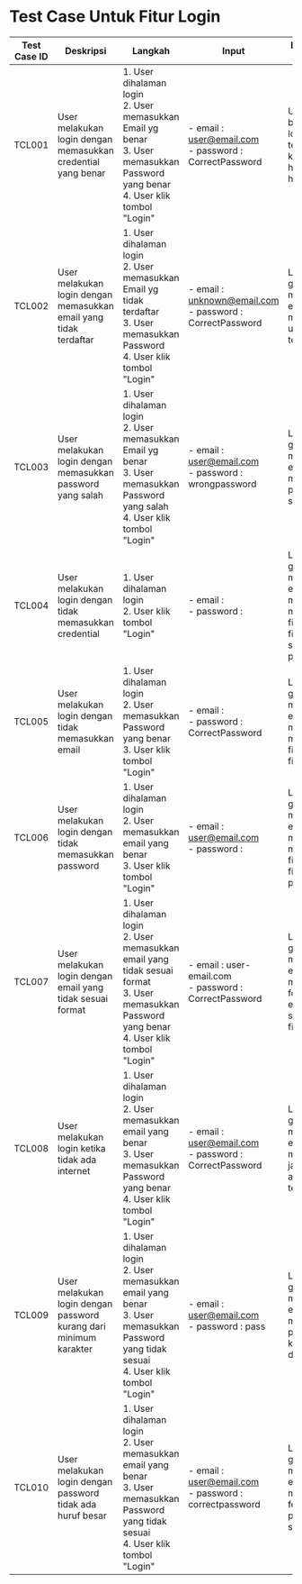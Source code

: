 # Test Case Untuk Fitur Login

| Test Case ID | Deskripsi | Langkah | Input | Expected Result |
| ------------ | --------- | ------- | ----- | --------------- |
| TCL001 | User melakukan login dengan memasukkan credential yang benar | 1. User dihalaman login <br> 2. User memasukkan Email yg benar <br> 3. User memasukkan Password yang benar <br> 4. User klik tombol "Login" | - email : user@email.com <br> - password : CorrectPassword | User berhasil login dan ternavigasi ke halaman home |
| TCL002 | User melakukan login dengan memasukkan email yang tidak terdaftar | 1. User dihalaman login <br> 2. User memasukkan Email yg tidak terdaftar <br> 3. User memasukkan Password <br> 4. User klik tombol "Login" | - email : unknown@email.com <br> - password : CorrectPassword | Login gagal dan muncul error message user tidak terdaftar |
| TCL003 | User melakukan login dengan memasukkan password yang salah | 1. User dihalaman login <br> 2. User memasukkan Email yg benar <br> 3. User memasukkan Password yang salah <br> 4. User klik tombol "Login" | - email : user@email.com <br> - password : wrongpassword |  Login gagal dan muncul error message password salah |
| TCL004 | User melakukan login dengan tidak memasukkan credential | 1. User dihalaman login <br> 2. User klik tombol "Login" | - email :  <br> - password :  |  Login gagal dan muncul error message mandatory field pada field email serta password |
| TCL005 | User melakukan login dengan tidak memasukkan email | 1. User dihalaman login <br> 2. User memasukkan Password yang benar <br> 3. User klik tombol "Login" | - email :  <br> - password : CorrectPassword |  Login gagal dan muncul error message mandatory field pada field email |
| TCL006 | User melakukan login dengan tidak memasukkan password | 1. User dihalaman login <br> 2. User memasukkan email yang benar <br> 3. User klik tombol "Login" | - email : user@email.com  <br> - password :  |  Login gagal dan muncul error message mandatory field pada field password |
| TCL007 | User melakukan login dengan email yang tidak sesuai format | 1. User dihalaman login <br> 2. User memasukkan email yang tidak sesuai format <br> 3. User memasukkan Password yang benar <br> 4. User klik tombol "Login" | - email : user-email.com  <br> - password : CorrectPassword |  Login gagal dan muncul error message format email salah pada field email |
| TCL008 | User melakukan login ketika tidak ada internet | 1. User dihalaman login <br> 2. User memasukkan email yang benar <br> 3. User memasukkan Password yang benar <br> 4. User klik tombol "Login" | - email : user@email.com  <br> - password : CorrectPassword |  Login gagal dan muncul error message jaringan anda terganggu |
| TCL009 | User melakukan login dengan password kurang dari minimum karakter | 1. User dihalaman login <br> 2. User memasukkan email yang benar <br> 3. User memasukkan Password yang tidak sesuai <br> 4. User klik tombol "Login" | - email : user@email.com  <br> - password : pass |  Login gagal dan muncul error message password kurang dari 8 digit |
| TCL010 | User melakukan login dengan password tidak ada huruf besar | 1. User dihalaman login <br> 2. User memasukkan email yang benar <br> 3. User memasukkan Password yang tidak sesuai <br> 4. User klik tombol "Login" | - email : user@email.com  <br> - password : correctpassword |  Login gagal dan muncul error message format password salah |